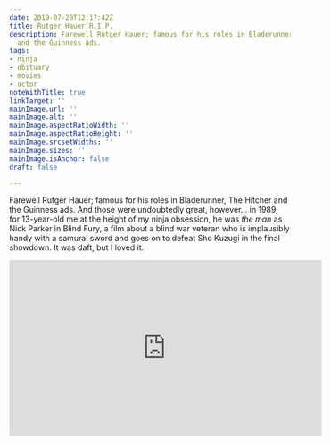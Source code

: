 ```yaml
---
date: 2019-07-20T12:17:42Z
title: Rutger Hauer R.I.P.
description: Farewell Rutger Hauer; famous for his roles in Bladerunner, The Hitcher
  and the Guinness ads.
tags:
- ninja
- obituary
- movies
- actor
noteWithTitle: true
linkTarget: ''
mainImage.url: ''
mainImage.alt: ''
mainImage.aspectRatioWidth: ''
mainImage.aspectRatioHeight: ''
mainImage.srcsetWidths: ''
mainImage.sizes: ''
mainImage.isAnchor: false
draft: false

---
```

Farewell Rutger Hauer; famous for his roles in Bladerunner, The Hitcher and the Guinness ads. And those were undoubtedly great, however… in 1989, for 13-year-old me at the height of my ninja obsession, he was _the man_ as Nick Parker in Blind Fury, a film about a blind war veteran who is implausibly handy with a samurai sword and goes on to defeat Sho Kuzugi in the final showdown. It was daft, but I loved it.

<div class="aspect-ratio-wide"><iframe title="Blind Fury movie trailer" width="560" height="315" src="https://www.youtube-nocookie.com/embed/N-bt0O9jcH0" frameborder="0" allow="accelerometer; autoplay; clipboard-write; encrypted-media; gyroscope; picture-in-picture" allowfullscreen></iframe></div>
